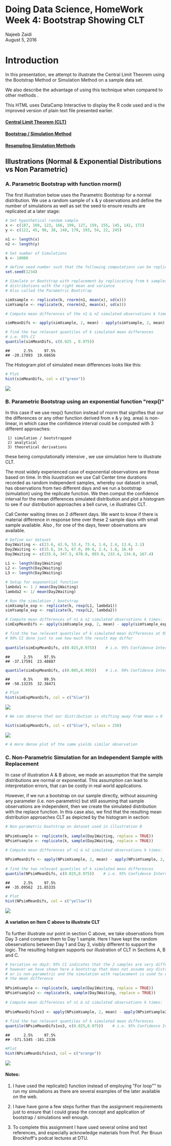 # Doing Data Science, HomeWork Week 4: Bootstrap Showing CLT
Najeeb Zaidi  
August 5, 2016  




# Introduction
In this presentation, we attempt to illustrate the Central Limit Theorem using the Bootstrap Method or Simulation Method on a sample data set.

We also describe the advantage of using this technique when compared to other methods .

This HTML uses DataCamp Interactive to display the R code used and is the improved version of plain text file presented earlier.

#### [Central Limit Theorem (CLT)](http://chem.libretexts.org/Under_Construction/Core_Construction/Math_Basics/Central_Limit_Theorem)

#### [Bootstrap / Simulation Method](https://en.wikipedia.org/wiki/Bootstrapping_(statistics))

#### [Resampling Simulation Methods](http://stats.stackexchange.com/questions/104040/resampling-simulation-methods-monte-carlo-bootstrapping-jackknifing-cross)


## Illustrations (Normal & Exponential Distributions vs Non Parametric)

### A. Parametric Bootstrap with function rnorm()
The first illustration below uses the Parametric Bootstrap for a normal distribution.
We use a random sample of x & y observations and define the number of simulations as well as set the seed to ensure results are replicated at a later stage:


```r
# Set hypothetical random sample 
x <- c(187, 169, 123, 166, 199, 127, 159, 155, 145, 142, 171)
y <- c(122, 45, 98, 38, 148, 179, 193, 54, 22, 245)

n1 <- length(x)
n2 <- length(y)

# Set number of Simulations 
k <- 10000

# define seed number such that the following computations can be replicated or reproduced
set.seed(1234)
```



```r
# Simulate or Bootstrap with replacement by repliocating from k samples of n1 & n2 normal 
# distributions with the right mean and variance 
# Also called the Parametric Bootstrap

simXsample <- replicate(k, rnorm(n1, mean(x), sd(x)))
simYsample <- replicate(k, rnorm(n2, mean(x), sd(x)))

# Compute mean differences of the n1 & n2 simulated observations k times

simMeanDifs <- apply(simXsample, 2, mean) - apply(simYsample, 2, mean)

# find the two relevant quantiles of k simulated mean differences
# i.e. 95% CI 
quantile(simMeanDifs, c(0.025 , 0.975))
```

```
##      2.5%     97.5% 
## -20.17093  19.68656
```
The Histogram plot of simulated mean differences looks like this:


```r
# Plot
hist(simMeanDifs, col = c("green"))
```

![](Ver2_Najeeb_DDS_HW4_files/figure-html/unnamed-chunk-4-1.png)<!-- -->

### B. Parametric Bootstrap using an exponential function "rexp()"

In this case if we use rexp() function instead of rnorm that signifies that our the differences or any other function derived from x & y (eg. area) is non-linear, in which case the confidence interval could be computed with 3 different approaches:

     1) simulation / bootstrapped
     2) analytical
     3) theoretical derivations

these being computationally intensive , we use simulation here to illustrate CLT.

The most widely experienced case of exponential observations are those based on time. In this iluustration we use Call Center time durations recorded as random independent samples, whereby our dataset is small, has observations from two different days and we run a bootstrap (simulation) using the replicate function. We then comput the confidence interval for the mean differences simulated distribution  and plot a histogram to see if our distribution approaches a bell curve, i.e illustrates CLT. 

Call Center waiting times on 2 different days. We want to know if there is material difference in response time over these 2 sample days with small sample available. Also , for one of the days, fewer observations are available.


```r
# Define our dataset 
Day1Waiting <- c(23.6, 42.9, 53.4, 73.4, 1.6, 2.4, 13.6, 2.1)
Day2Waiting <- c(15.6, 34.5, 67.0, 89.0, 2.4, 1.8, 16.4)
Day3Waiting <- c(155.6, 347.5, 678.0, 893.0, 233.4, 134.8, 167.4)
         
L1 <- length(Day1Waiting)
L2 <- length(Day2Waiting)
L3 <- length(Day3Waiting)

# Setup for exponential function 
lambda1 <- 1 / mean(Day1Waiting)
lambda2 <- 1/ mean(Day2Waiting)

# Run the simulation / bootstrap
simXsample_exp <- replicate(k, rexp(L1, lambda1))
simYsample_exp <- replicate(k, rexp(L2, lambda2))

# Compute mean differences of n1 & n2 simulated observations k times:
simExpMeanDifs <- apply(simXsample_exp, 2, mean) - apply(simYsample_exp, 2, mean)

# find the two relevant quantiles of k simulated mean differences at 95% 
# 99% CI done just to see how much the result may differ
         
quantile(simExpMeanDifs, c(0.025,0.975))    # i.e. 95% Confidence Interval
```

```
##      2.5%     97.5% 
## -37.17591  23.48887
```

```r
quantile(simExpMeanDifs, c(0.005,0.995))    # i.e. 99% Confidence Interval
```

```
##      0.5%     99.5% 
## -50.13235  32.38471
```

```r
# Plot
hist(simExpMeanDifs, col = c("blue"))
```

![](Ver2_Najeeb_DDS_HW4_files/figure-html/unnamed-chunk-5-1.png)<!-- -->

```r
# We can observe that our distribution is shifting away from mean = 0

hist(simExpMeanDifs, col = c("blue"), nclass = 250)
```

![](Ver2_Najeeb_DDS_HW4_files/figure-html/unnamed-chunk-5-2.png)<!-- -->

```r
# A more dense plot of the same yields similar observation
```

### C. Non-Parametric Simulation for an Independent Sample with Replacement

In case of illustration A & B above, we made an assumption that the sample distributions are normal or exponential. This assumption can lead to interpretation errors, that can be costly in real world applications.

However, if we run a bootstrap on our sample directly, without assuming any parameter (i.e. non-parametric) but still assuming that sample observations are independent, then we create the simulated distribution with the replace function. In this case also, we find that the resulting mean distribution approaches CLT as depicted by the histogram in section:  


```r
# Non-parametric bootstrap on dataset used in illustration B
         
NPsimXsample <- replicate(k, sample(Day1Waiting, replace = TRUE))
NPsimYsample <- replicate(k, sample(Day2Waiting, replace = TRUE))
         
# Compute mean differences of n1 & n2 simulated observations k times:

NPsimMeanDifs <- apply(NPsimXsample, 2, mean) - apply(NPsimYsample, 2, mean)
         
# find the two relevant quantiles of k simulated mean differences
quantile(NPsimMeanDifs, c(0.025,0.975))    # i.e. 95% Confidence Interval
```

```
##      2.5%     97.5% 
## -35.09562  21.85335
```

```r
# Plot 
hist(NPsimMeanDifs, col = c("yellow"))
```

![](Ver2_Najeeb_DDS_HW4_files/figure-html/unnamed-chunk-6-1.png)<!-- -->

#### A variation on Item C above to illustrate CLT

To further illustrate our point in section C above, we take observations from Day 3 cand compare them to Day 1 sample. Here I have kept the random obeservations between Day 1 and Day 3, visibly different to support the logic. The resulting hstigram supports our illustration of CLT in Sections A, B and C.


```r
# Variation on day3: 95% CI indicates that the 2 samples are very different;
# however we have shown here a bootstrap that does not assume any distribution
# or is non-parametric and the simulation with replacement is used to confirm 
# the mean difference
         
NPsimXsample <- replicate(k, sample(Day1Waiting, replace = TRUE))
NPsimYsample2 <- replicate(k, sample(Day3Waiting, replace = TRUE))
         
# Compute mean differences of n1 & n2 simulated observations k times:
         
NPsimMeanDifs1vs3 <- apply(NPsimXsample, 2, mean) - apply(NPsimYsample2, 2, mean)
         
# find the two relevant quantiles of k simulated mean differences
quantile(NPsimMeanDifs1vs3, c(0.025,0.975))    # i.e. 95% Confidence Interval
```

```
##      2.5%     97.5% 
## -571.5345 -161.2336
```

```r
#Plot
hist(NPsimMeanDifs1vs3, col = c("orange"))
```

![](Ver2_Najeeb_DDS_HW4_files/figure-html/unnamed-chunk-7-1.png)<!-- -->


#### Notes:

1. I have used the replicate() function instead of employing "For loop"" to run my simulations as there are several examples of the later available on the web.

2. I have have gone a few steps further than the assignment requirements just to ensure that I could grasp the concept and application of bootstrap / simulations well enough.

3. To complete this assignment I have used several online and text references, and especially acknowledge materials from Prof. Per Bruun Brockhoff's podcat lectures at DTU. 









